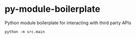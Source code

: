 # py-module-boilerplate
Python module boilerplate for interacting with third party APIs

    python -m src.main